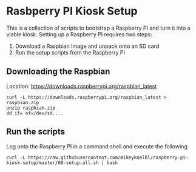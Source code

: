 # Rasbperry PI Kiosk Setup

This is a collection of scripts to bootstrap a Raspberry PI and turn it
into a viable kiosk. Setting up a Raspberry PI requires two steps:

1. Download a Raspbian Image and unpack onto an SD card
2. Run the setup scripts from the Raspberry PI

## Downloading the Raspbian

Location: https://downloads.raspberrypi.org/raspbian_latest

    curl -L https://downloads.raspberrypi.org/raspbian_latest > raspbian.zip
    unzip raspbian.zip
    dd if= of=/dev/sd....

## Run the scripts

Log onto the Raspberry PI in a command shell and execute the following

    curl -L https://raw.githubusercontent.com/mikeykoelbl/raspberry-pi-kiosk-setup/master/00-setup-all.sh | bash

